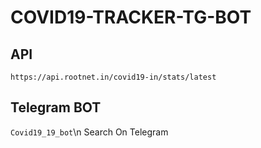 # COVID19-TRACKER-TG-BOT

## API
`https://api.rootnet.in/covid19-in/stats/latest`

## Telegram BOT

`Covid19_19_bot`\n
Search On Telegram
